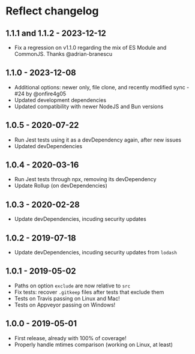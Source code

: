 # Reflect changelog

## 1.1.1 and 1.1.2 - 2023-12-12

* Fix a regression on v1.1.0 regarding the mix of ES Module and CommonJS. Thanks @adrian-branescu

## 1.1.0 - 2023-12-08

* Additional options: newer only, file clone, and recently modified sync - #24 by @onfire4g05
* Updated development dependencies
* Updated compatibility with newer NodeJS and Bun versions

## 1.0.5 - 2020-07-22

* Run Jest tests using it as a devDependency again, after new issues
* Updated devDependencies

## 1.0.4 - 2020-03-16

* Run Jest tests through npx, removing its devDependency
* Update Rollup (on devDependencies)

## 1.0.3 - 2020-02-28

* Update devDependencies, incuding security updates

## 1.0.2 - 2019-07-18

* Update devDependencies, incuding security updates from `lodash`

## 1.0.1 - 2019-05-02

* Paths on option `exclude` are now relative to `src`
* Fix tests: recover `.gitkeep` files after tests that exclude them
* Tests on Travis passing on Linux and Mac!
* Tests on Appveyor passing on Windows!

## 1.0.0 - 2019-05-01

* First release, already with 100% of coverage!
* Properly handle mtimes comparison (working on Linux, at least)
